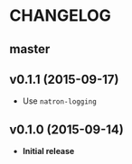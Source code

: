 # CHANGELOG
## master

## v0.1.1 (2015-09-17)
- Use `natron-logging`

## v0.1.0 (2015-09-14)
- **Initial release**
